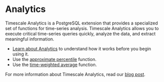 # Analytics
Timescale Analytics is a PostgreSQL extension that provides a specialized set of
functions for time-series analysis. Timescale Analytics allows you to execute
critical time-series queries quickly, analyze the data, and extract meaningful
information.

*   [Learn about Analytics][analytics] to understand how it works before you
    begin using it.
*   Use the [approximate percentile][analytics-approximate-percentile] function.
*   Use the [time-weighted average][analytics-time-weighted-averages] function.

For more information about Timescale Analytics, read our [blog post][analytics-blog].

[analytics]: how-to-guides/analytics/analytics
[analytics-approximate-percentile]: how-to-guides/analytics/approximate_percentile
[analytics-time-weighted-averages]: how-to-guides/analytics/time-weighted-averages
[analytics-blog]: https://blog.timescale.com/blog/time-series-analytics-for-postgresql-introducing-the-timescale-analytics-project/
